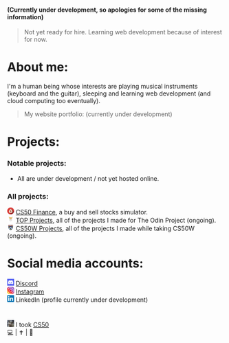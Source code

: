 #### (Currently under development, so apologies for some of the missing information)  
> Not yet ready for hire. Learning web development because of interest for now.  

# About me:
  
I'm a human being whose interests are playing musical instruments (keyboard and the guitar), sleeping and learning web development (and cloud computing too eventually).  
> My website portfolio: (currently under development)
  
# Projects:
  
### Notable projects:
* All are under development / not yet hosted online.  

### All projects:
![finance logo](https://github.com/AncientSoup/AncientSoup/blob/main/finance.png) [CS50 Finance](https://github.com/AncientSoup/cs50_finance), a buy and sell stocks simulator.  
![odinProject logo](https://github.com/AncientSoup/AncientSoup/blob/main/odin_project.png) [TOP Projects](https://github.com/stars/AncientSoup/lists/top-projects), all of the projects I made for The Odin Project (ongoing).  
![harvardES logo](https://github.com/AncientSoup/AncientSoup/blob/main/cs50w.png) [CS50W Projects](https://github.com/stars/AncientSoup/lists/cs50w-projects), all of the projects I made while taking CS50W (ongoing).  
  
# Social media accounts:
![discord logo](https://github.com/AncientSoup/AncientSoup/blob/main/discord.png) [Discord](https://discord.com/users/704914462238310450)  
![instagram logo](https://github.com/AncientSoup/AncientSoup/blob/main/insta.png) [Instagram](https://www.instagram.com/adobong_sunog)  
![linkedin logo](https://github.com/AncientSoup/AncientSoup/blob/main/linkedin.png) LinkedIn (profile currently under development)  
  
#  
![cs50 logo](https://github.com/AncientSoup/AncientSoup/blob/main/favicon-16x16.png) I took [CS50](https://cs50.harvard.edu/)  
💻 | ✝ | 🎸
<!---
AncientSoup/AncientSoup is a ✨ special ✨ repository because its `README.md` (this file) appears on your GitHub profile.
You can click the Preview link to take a look at your changes.
--->
